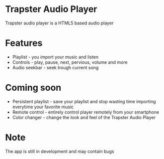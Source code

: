 # Trapster Audio Player #
Trapster audio player is a HTML5 based audio player

# Features #
* Playlist - you import your music and listen
* Controls - play, pause, next, pervious, volume and more
* Audio seekbar - seek trough current song

# Coming soon #
* Persistent playlist - save your playlist and stop wasting time importing everytime your favorite music
* Remote control - entirely control player remotely from your smartphone
* Color changer - change the look and feel of the Trapster Audio Player

# Note #
The app is still in development and may contain bugs